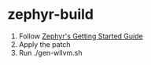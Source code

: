 # zephyr-build
1. Follow [Zephyr's Getting Started Guide](https://docs.zephyrproject.org/latest/develop/getting_started/index.html)
2. Apply the patch
3. Run ./gen-wllvm.sh
